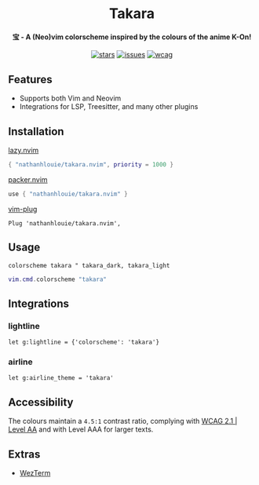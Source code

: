 <h1 align="center">
    Takara
</h1>

<h4 align="center">宝 - A (Neo)vim colorscheme inspired by the colours of the anime K-On!</h4>

<p align="center">
<a href="https://github.com/nathanhlouie/takara.nvim/stargazers"><img src="https://img.shields.io/github/stars/nathanhlouie/takara.nvim?style=for-the-badge&labelColor=120f0c&color=aa74e6" alt="stars"></a>
<a href="https://github.com/nathanhlouie/takara.nvim/issues"><img src="https://img.shields.io/github/issues/nathanhlouie/takara.nvim?style=for-the-badge&labelColor=120f0c&color=ea7839" alt="issues"></a>
<a href="https://www.w3.org/WAI/standards-guidelines/wcag/"><img src="https://img.shields.io/badge/AA-a?style=for-the-badge&label=WCAG%202.1&labelColor=120f0c&color=53a67f" alt="wcag"></a>
</p>

## Features
- Supports both Vim and Neovim
- Integrations for LSP, Treesitter, and many other plugins

## Installation

[lazy.nvim](https://github.com/folke/lazy.nvim)
```lua
{ "nathanhlouie/takara.nvim", priority = 1000 }
```

[packer.nvim](https://github.com/wbthomason/packer.nvim)
```lua
use { "nathanhlouie/takara.nvim" }
```

[vim-plug](https://github.com/junegunn/vim-plug)
```vim
Plug 'nathanhlouie/takara.nvim',
```

## Usage

```vim
colorscheme takara " takara_dark, takara_light
```

```lua
vim.cmd.colorscheme "takara"
```

## Integrations

### lightline
```vim
let g:lightline = {'colorscheme': 'takara'}
```

### airline
```vim
let g:airline_theme = 'takara'
```

## Accessibility
The colours maintain a `4.5:1` contrast ratio, complying with [WCAG 2.1 | Level AA](https://www.w3.org/TR/WCAG21/#contrast-minimum) and with Level AAA for larger texts.

## Extras
- [WezTerm](https://github.com/nathanhlouie/takara.nvim/blob/main/extras/wezterm)

